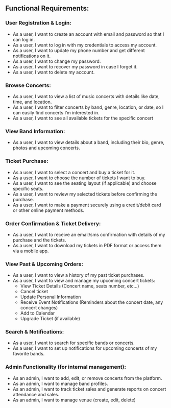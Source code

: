 ## Functional Requirements:

### User Registration & Login:

- As a user, I want to create an account with email and password so that I can log in.
- As a user, I want to log in with my credentials to access my account.
- As a user, I want to update my phone number and get different notifications on it.
- As a user, I want to change my password.
- As a user, I want to recover my password in case I forget it.
- As a user, I want to delete my account.

### Browse Concerts:

- As a user, I want to view a list of music concerts with details like date, time, and location.
- As a user, I want to filter concerts by band, genre, location, or date, so I can easily find concerts I’m interested in.
- As a user, I want to see all available tickets for the specific concert

### View Band Information:

- As a user, I want to view details about a band, including their bio, genre, photos and upcoming concerts.

### Ticket Purchase:

- As a user, I want to select a concert and buy a ticket for it.
- As a user, I want to choose the number of tickets I want to buy.
- As a user, I want to see the seating layout (if applicable) and choose specific seats.
- As a user, I want to review my selected tickets before confirming the purchase.
- As a user, I want to make a payment securely using a credit/debit card or other online payment methods.

### Order Confirmation & Ticket Delivery:

- As a user, I want to receive an email/sms confirmation with details of my purchase and the tickets.
- As a user, I want to download my tickets in PDF format or access them via a mobile app.

### View Past & Upcoming Orders:

- As a user, I want to view a history of my past ticket purchases.
- As a user, I want to view and manage my upcoming concert tickets:
  * View Ticket Details (Concert name, seats number, etc...)
  * Cancel ticket
  * Update Personal Information
  * Receive Event Notifications (Reminders about the concert date, any concert changes)
  * Add to Calendar
  * Upgrade Ticket (if available)

### Search & Notifications:

- As a user, I want to search for specific bands or concerts.
- As a user, I want to set up notifications for upcoming concerts of my favorite bands.

### Admin Functionality (for internal management):

- As an admin, I want to add, edit, or remove concerts from the platform.
- As an admin, I want to manage band profiles.
- As an admin, I want to track ticket sales and generate reports on concert attendance and sales.
- As an admin, I want to manage venue (create, edit, delete)